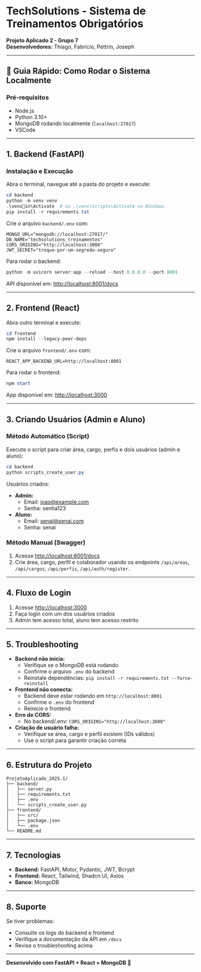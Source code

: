 
# TechSolutions - Sistema de Treinamentos Obrigatórios

**Projeto Aplicado 2 - Grupo 7**  
**Desenvolvedores:** Thiago, Fabricio, Pettrin, Joseph

---

## 🚀 Guia Rápido: Como Rodar o Sistema Localmente

### Pré-requisitos
- Node.js
- Python 3.10+
- MongoDB rodando localmente (`localhost:27017`)
- VSCode

---

## 1. Backend (FastAPI)

### Instalação e Execução

Abra o terminal, navegue até a pasta do projeto e execute:

```powershell
cd backend
python -m venv venv
.\venvin\Activate  # ou .\venv\Scripts\Activate no Windows
pip install -r requirements.txt
```

Crie o arquivo `backend/.env` com:
```env
MONGO_URL="mongodb://localhost:27017/"
DB_NAME="techsolutions_treinamentos"
CORS_ORIGINS="http://localhost:3000"
JWT_SECRET="troque-por-um-segredo-seguro"
```

Para rodar o backend:
```powershell
python -m uvicorn server:app --reload --host 0.0.0.0 --port 8001
```

API disponível em: [http://localhost:8001/docs](http://localhost:8001/docs)

---

## 2. Frontend (React)

Abra outro terminal e execute:

```powershell
cd frontend
npm install --legacy-peer-deps
```

Crie o arquivo `frontend/.env` com:
```env
REACT_APP_BACKEND_URL=http://localhost:8001
```

Para rodar o frontend:
```powershell
npm start
```

App disponível em: [http://localhost:3000](http://localhost:3000)

---

## 3. Criando Usuários (Admin e Aluno)

### Método Automático (Script)

Execute o script para criar área, cargo, perfis e dois usuários (admin e aluno):

```powershell
cd backend
python scripts_create_user.py
```

Usuários criados:
- **Admin:**
  - Email: joao@example.com
  - Senha: senha123
- **Aluno:**
  - Email: senai@senai.com
  - Senha: senai

### Método Manual (Swagger)

1. Acesse [http://localhost:8001/docs](http://localhost:8001/docs)
2. Crie área, cargo, perfil e colaborador usando os endpoints `/api/areas`, `/api/cargos`, `/api/perfis`, `/api/auth/register`.

---

## 4. Fluxo de Login

1. Acesse [http://localhost:3000](http://localhost:3000)
2. Faça login com um dos usuários criados
3. Admin tem acesso total, aluno tem acesso restrito

---

## 5. Troubleshooting

- **Backend não inicia:**
  - Verifique se o MongoDB está rodando
  - Confirme o arquivo `.env` do backend
  - Reinstale dependências: `pip install -r requirements.txt --force-reinstall`
- **Frontend não conecta:**
  - Backend deve estar rodando em `http://localhost:8001`
  - Confirme o `.env` do frontend
  - Reinicie o frontend
- **Erro de CORS:**
  - No backend/.env: `CORS_ORIGINS="http://localhost:3000"`
- **Criação de usuário falha:**
  - Verifique se área, cargo e perfil existem (IDs válidos)
  - Use o script para garantir criação correta

---

## 6. Estrutura do Projeto

```
ProjetoAplicado_2025.1/
├── backend/
│   ├── server.py
│   ├── requirements.txt
│   ├── .env
│   └── scripts_create_user.py
├── frontend/
│   ├── src/
│   ├── package.json
│   └── .env
└── README.md
```

---

## 7. Tecnologias

- **Backend:** FastAPI, Motor, Pydantic, JWT, Bcrypt
- **Frontend:** React, Tailwind, Shadcn UI, Axios
- **Banco:** MongoDB

---

## 8. Suporte

Se tiver problemas:
- Consulte os logs do backend e frontend
- Verifique a documentação da API em `/docs`
- Revise o troubleshooting acima

---

**Desenvolvido com FastAPI + React + MongoDB** 🚀
